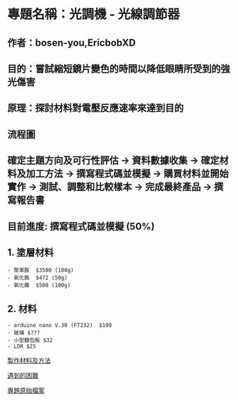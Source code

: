 # 專題名稱：光調機 - 光線調節器
## 作者：bosen-you,EricbobXD
## 目的：嘗試縮短鏡片變色的時間以降低眼睛所受到的強光傷害
## 原理：探討材料對電壓反應速率來達到目的

## 流程圖
## 確定主題方向及可行性評估 -> 資料數據收集 -> 確定材料及加工方法 -> 撰寫程式碼並模擬 -> 購買材料並開始實作 -> 測試、調整和比較樣本 -> 完成最終產品 -> 撰寫報告書
## 目前進度: 撰寫程式碼並模擬 (50%)

## 1. 塗層材料
    - 聚苯胺  $3500 (100g)
    - 氧化鎢  $472 (50g)
    - 氧化鎳  $500 (100g)
## 2. 材料
    - arduino nano V.30 (FT232)  $199
    - 玻璃 $???
    - 小型麵包板 $32
    - LDR $25

[製作材料及方法](https://github.com/bosen-you/glasses-project/blob/main/crafting_method.md)

[遇到的困難](https://github.com/bosen-you/glasses-project/blob/main/question.md)

[專題原始檔案](https://docs.google.com/document/d/1Bi5reHUkopnPiSacCYxusBpsj2TGtz2r/edit)
